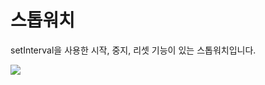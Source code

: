 <h1>스톱워치</h1>
<p>setInterval을 사용한 시작, 중지, 리셋 기능이 있는 스톱워치입니다.</p>
<img src="https://github.com/tptkds/StopWatch/assets/58039782/0bfcdccc-8779-4a69-b0f9-861bff8ad128">
